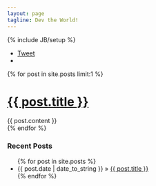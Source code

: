 ```yaml
---
layout: page 
tagline: Dev the World!
---
```

{% include JB/setup %}

<div class="social">
    <ul class="list-linear">
        <li><div class="twitter-tweet"><a href="https://twitter.com/share" class="twitter-share-button" data-count="horizontal" data-via="{{ site.author.twitter }}" data-lang="en">Tweet</a></div></li>
        <li><div class="twitter-follow"><a href="https://twitter.com/{{ site.author.twitter }}" class="twitter-follow-button" data-show-count="false" data-lang="en"></a></div></li>
    </ul>
</div>

{% for post in site.posts limit:1 %}
  <div class="row">
    <div class="span12">
        <h1><a href="{{ BASE_PATH }}{{ post.url }}">{{ post.title }}</a></h1>
        {{ post.content }}
    </div>
  </div>
{% endfor %}

<h3>Recent Posts</h3>
<ul class="posts">
  {% for post in site.posts %}
    <li><span>{{ post.date | date_to_string }}</span> &raquo; <a href="{{ BASE_PATH }}{{ post.url }}">{{ post.title }}</a></li>
  {% endfor %}
</ul>

